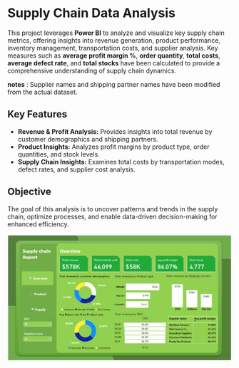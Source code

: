 # Supply Chain Data Analysis

This project leverages **Power BI** to analyze and visualize key supply chain metrics, offering insights into revenue generation, product performance, inventory management, transportation costs, and supplier analysis. Key measures such as **average profit margin %**, **order quantity**, **total costs**, **average defect rate**, and **total stocks** have been calculated to provide a comprehensive understanding of supply chain dynamics.

**notes** : Supplier names and shipping partner names have been modified from the actual dataset.

## Key Features

- **Revenue & Profit Analysis:** Provides insights into total revenue by customer demographics and shipping partners.
- **Product Insights:** Analyzes profit margins by product type, order quantities, and stock levels.
- **Supply Chain Insights:** Examines total costs by transportation modes, defect rates, and supplier cost analysis.

## Objective

The goal of this analysis is to uncover patterns and trends in the supply chain, optimize processes, and enable data-driven decision-making for enhanced efficiency.

![Supply Chain Dashboard](https://github.com/Rp363/Supply-chain-analysis/blob/94b96a46223c196651059765ff8b24d92ab65ee8/Visualizations/Overview.png?raw=true)

